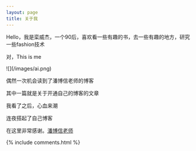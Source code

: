 ```yaml
---
layout: page
title: 关于我 
---
```


Hello，我是栾威杰，一个90后，喜欢看一些有趣的书，去一些有趣的地方，研究一些fashion技术
<p>对，This is me</p>
![](/images/ai.png)
<p>偶然一次机会读到了潘博信老师的博客</p>
<p>其中一篇就是关于开通自己的博客的文章</p>
<p>我看了之后，心血来潮</p>
<p>连夜搭起了自己博客</p>
<p>在这里非常感谢。<a target="_blank" href='https://www.baixin.io/'>潘博信老师</a> </p>




{% include comments.html %}



